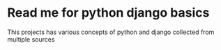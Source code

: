 # Read me for python django basics

This projects has various concepts of python and django collected from multiple sources